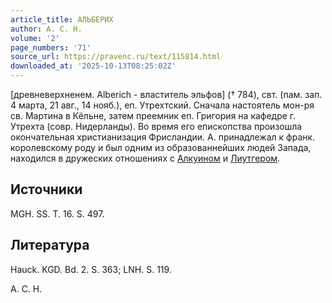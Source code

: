 ```yaml
---
article_title: АЛЬБЕРИХ
author: А. С. Н.
volume: '2'
page_numbers: '71'
source_url: https://pravenc.ru/text/115814.html
downloaded_at: '2025-10-13T08:25:02Z'
---
```


[древневерхненем. Alberich - властитель эльфов] († 784), свт. (пам. зап. 4 марта, 21 авг., 14 нояб.), еп. Утрехтский. Сначала настоятель мон-ря св. Мартина в Кёльне, затем преемник еп. Григория на кафедре г. Утрехта (совр. Нидерланды). Во время его епископства произошла окончательная христианизация Фрисландии. А. принадлежал к франк. королевскому роду и был одним из образованнейших людей Запада, находился в дружеских отношениях с [Алкуином](https://pravenc.ru/text/Алкуин.html) и [Лиутгером](https://pravenc.ru/text/Лиутгером.html).

## Источники

MGH. SS. T. 16. S. 497.

## Литература

Hauck. KGD. Bd. 2. S. 363; LNH. S. 119.

А. С. Н.
